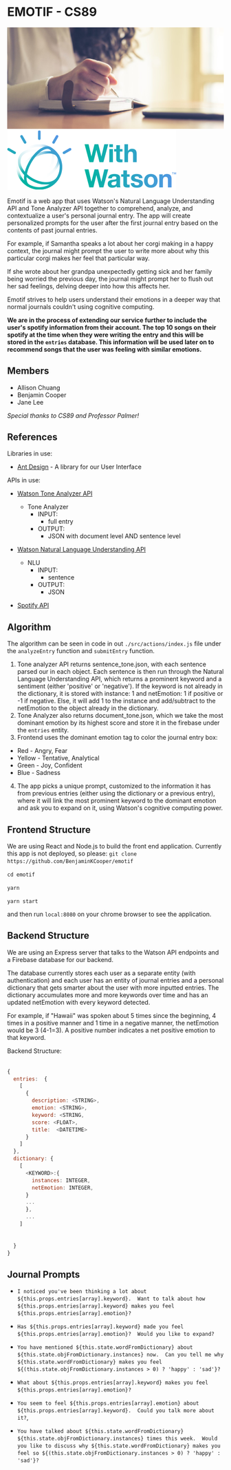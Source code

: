 # EMOTIF - CS89

![journaling](./img/journal.jpg)
![with_watson](./img/with-watson.png)

Emotif is a web app that uses Watson's Natural Language Understanding API and Tone Analyzer API together to comprehend, analyze, and contextualize a user's personal journal entry.  The app will create personalized prompts for the user after the first journal entry based on the contents of past journal entries.  

For example, if Samantha speaks a lot about her corgi making in a happy context, the journal might prompt the user to write more about why this particular corgi makes her feel that particular way.  

If she wrote about her grandpa unexpectedly getting sick and her family being worried the previous day, the journal might prompt her to flush out her sad feelings, delving deeper into how this affects her.   

Emotif strives to help users understand their emotions in a deeper way that normal journals couldn't using cognitive computing.  

**We are in the process of extending our service further to include the user's spotify information from their account.  The top 10 songs on their spotify at the time when they were writing the entry and this will be stored in the `entries` database.  This information will be used later on to recommend songs that the user was feeling with similar emotions.**

## Members
* Allison Chuang
* Benjamin Cooper
* Jane Lee

*Special thanks to CS89 and Professor Palmer!*


## References
Libraries in use:
* [Ant Design](https://ant.design/) - A library for our User Interface

APIs in use:
* [Watson Tone Analyzer API](https://www.ibm.com/watson/services/tone-analyzer/)
  - Tone Analyzer
    - INPUT:
      - full entry
    - OUTPUT:
      - JSON with document level AND sentence level

* [Watson Natural Language Understanding API](https://www.ibm.com/watson/services/natural-language-understanding/)
  - NLU
    - INPUT:
      - sentence
    - OUTPUT:
      - JSON

* [Spotify API](https://developer.spotify.com/web-api/)

## Algorithm
The algorithm can be seen in code in out `./src/actions/index.js` file under the `analyzeEntry` function and `submitEntry` function.  
1. Tone analyzer API returns sentence_tone.json, with each sentence parsed our in each object.  Each sentence is then run through the Natural Language Understanding API, which returns a prominent keyword and a sentiment (either 'positive' or 'negative').  If the keyword is not already in the dictionary, it is stored with instance: 1 and netEmotion: 1 if positive or -1 if negative.  Else, it will add 1 to the instance and add/subtract to the netEmotion to the object already in the dictionary.
2. Tone Analyzer also returns document_tone.json, which we take the most dominant emotion by its highest score and store it in the firebase under the `entries` entity.
3. Frontend uses the dominant emotion tag to color the journal entry box:
  - Red - Angry, Fear
  - Yellow - Tentative, Analytical
  - Green - Joy, Confident
  - Blue - Sadness
4. The app picks a unique prompt, customized to the information it has from previous entries (either using the dictionary or a previous entry), where it will link the most prominent keyword to the dominant emotion and ask you to expand on it, using Watson's cognitive computing power.

## Frontend Structure
We are using React and Node.js to build the front end application.  Currently this app is not deployed, so please:
`git clone https://github.com/BenjaminKCooper/emotif`

`cd emotif`

`yarn`

`yarn start`

and then run `local:8080` on your chrome browser to see the application.  

## Backend Structure
We are using an Express server that talks to the Watson API endpoints and a Firebase database for our backend.  

The database currently stores each user as a separate entity (with authentication) and each user has an entity of journal entries and a personal dictionary that gets smarter about the user with more inputted entries.  The dictionary accumulates more and more keywords over time and has an updated netEmotion with every keyword detected.  

For example, if "Hawaii" was spoken about 5 times since the beginning, 4 times in a positive manner and 1 time in a negative manner, the netEmotion would be 3 (4-1=3).  A positive number indicates a net positive emotion to that keyword.  

Backend Structure:
```js

{
  entries:  {
    [
      {
        description: <STRING>,
        emotion: <STRING>,
        keyword: <STRING,
        score: <FLOAT>,
        title:  <DATETIME>
      }
    ]
  },
  dictionary: {
    [
      <KEYWORD>:{
        instances: INTEGER,
        netEmotion: INTEGER,
      }
      ...
      },
      ...
    ]


  }
}

```

## Journal Prompts
* `I noticed you've been thinking a lot about ${this.props.entries[array].keyword}.  Want to talk about how ${this.props.entries[array].keyword} makes you feel ${this.props.entries[array].emotion}?`

* `Has ${this.props.entries[array].keyword} made you feel ${this.props.entries[array].emotion}?  Would you like to expand?`

* `You have mentioned ${this.state.wordFromDictionary} about ${this.state.objFromDictionary.instances} now.  Can you tell me why ${this.state.wordFromDictionary} makes you feel ${(this.state.objFromDictionary.instances > 0) ? 'happy' : 'sad'}?`

* `What about ${this.props.entries[array].keyword} makes you feel ${this.props.entries[array].emotion}?`


* `You seem to feel ${this.props.entries[array].emotion} about ${this.props.entries[array].keyword}.  Could you talk more about it?`,

* `You have talked about ${this.state.wordFromDictionary} ${this.state.objFromDictionary.instances} times this week.  Would you like to discuss why ${this.state.wordFromDictionary} makes you feel so ${(this.state.objFromDictionary.instances > 0) ? 'happy' : 'sad'}?`
